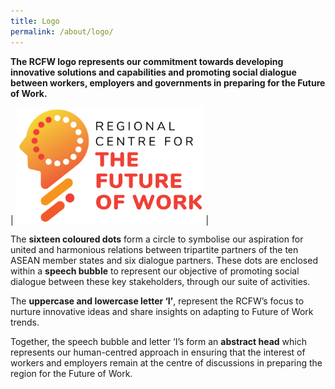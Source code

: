 ```yaml
---
title: Logo
permalink: /about/logo/
---
```

**The RCFW logo represents our commitment towards developing innovative solutions and capabilities and promoting social dialogue between workers, employers and governments in preparing for the Future of Work.**

| <a href="/images/rcfw-logo-final.png"><img src="/images/rcfw-logo-final.png" style="width:300px;" /></a> | 

The **sixteen coloured dots** form a circle to symbolise our aspiration for united and harmonious relations between tripartite partners of the ten ASEAN member states and six dialogue partners. These dots are enclosed within a **speech bubble** to represent our objective of promoting social dialogue between these key stakeholders, through our suite of activities.

The **uppercase and lowercase letter ‘I’**, represent the RCFW’s focus to nurture innovative ideas and share insights on adapting to Future of Work trends. 

Together, the speech bubble and letter ‘I’s form an **abstract head** which represents our human-centred approach in ensuring that the interest of workers and employers remain at the centre of discussions in preparing the region for the Future of Work.
